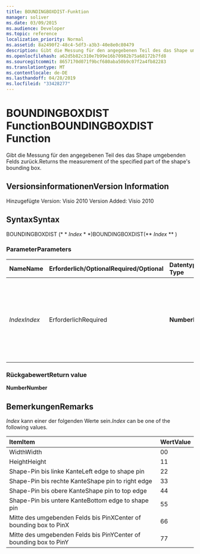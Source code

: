 ```yaml
---
title: BOUNDINGBOXDIST-Funktion
manager: soliver
ms.date: 03/09/2015
ms.audience: Developer
ms.topic: reference
localization_priority: Normal
ms.assetid: 8a2490f2-48c4-5df3-a3b3-40e8e0c80479
description: Gibt die Messung für den angegebenen Teil des das Shape umgebenden Felds zurück.
ms.openlocfilehash: a62d5b82c310e7b99e16b70982b75a68172b7fd8
ms.sourcegitcommit: 8657170d071f9bcf680aba50b9c07f2a4fb82283
ms.translationtype: MT
ms.contentlocale: de-DE
ms.lasthandoff: 04/28/2019
ms.locfileid: "33428277"
---
```

# <a name="boundingboxdist-function"></a><span data-ttu-id="ebcbd-103">BOUNDINGBOXDIST Function</span><span class="sxs-lookup"><span data-stu-id="ebcbd-103">BOUNDINGBOXDIST Function</span></span>

<span data-ttu-id="ebcbd-104">Gibt die Messung für den angegebenen Teil des das Shape umgebenden Felds zurück.</span><span class="sxs-lookup"><span data-stu-id="ebcbd-104">Returns the measurement of the specified part of the shape's bounding box.</span></span> 
  
## <a name="version-information"></a><span data-ttu-id="ebcbd-105">Versionsinformationen</span><span class="sxs-lookup"><span data-stu-id="ebcbd-105">Version Information</span></span>

<span data-ttu-id="ebcbd-106">Hinzugefügte Version: Visio 2010
</span><span class="sxs-lookup"><span data-stu-id="ebcbd-106">Version Added: Visio 2010</span></span> 
  
## <a name="syntax"></a><span data-ttu-id="ebcbd-107">Syntax</span><span class="sxs-lookup"><span data-stu-id="ebcbd-107">Syntax</span></span>

<span data-ttu-id="ebcbd-108">BOUNDINGBOXDIST (\* \* *Index* \* \*)</span><span class="sxs-lookup"><span data-stu-id="ebcbd-108">BOUNDINGBOXDIST(\*\* *Index* \*\* )</span></span> 
  
### <a name="parameters"></a><span data-ttu-id="ebcbd-109">Parameter</span><span class="sxs-lookup"><span data-stu-id="ebcbd-109">Parameters</span></span>

|<span data-ttu-id="ebcbd-110">**Name**</span><span class="sxs-lookup"><span data-stu-id="ebcbd-110">**Name**</span></span>|<span data-ttu-id="ebcbd-111">**Erforderlich/Optional**</span><span class="sxs-lookup"><span data-stu-id="ebcbd-111">**Required/Optional**</span></span>|<span data-ttu-id="ebcbd-112">**Datentyp**</span><span class="sxs-lookup"><span data-stu-id="ebcbd-112">**Data Type**</span></span>|<span data-ttu-id="ebcbd-113">**Beschreibung**</span><span class="sxs-lookup"><span data-stu-id="ebcbd-113">**Description**</span></span>|
|:-----|:-----|:-----|:-----|
| <span data-ttu-id="ebcbd-114">_Index_</span><span class="sxs-lookup"><span data-stu-id="ebcbd-114">_Index_</span></span> <br/> |<span data-ttu-id="ebcbd-115">Erforderlich</span><span class="sxs-lookup"><span data-stu-id="ebcbd-115">Required</span></span>  <br/> |<span data-ttu-id="ebcbd-116">**Number**</span><span class="sxs-lookup"><span data-stu-id="ebcbd-116">**Number**</span></span> <br/> |<span data-ttu-id="ebcbd-117">Der Teil des umgebenden Felds des Shapes, der gemessen und zurückgegeben werden soll.</span><span class="sxs-lookup"><span data-stu-id="ebcbd-117">The part of the shape's bounding box to measure and return.</span></span> <span data-ttu-id="ebcbd-118">Mögliche Werte finden Sie in den Hinweisen.</span><span class="sxs-lookup"><span data-stu-id="ebcbd-118">See Remarks for possible values.</span></span>  <br/> |
   
### <a name="return-value"></a><span data-ttu-id="ebcbd-119">Rückgabewert</span><span class="sxs-lookup"><span data-stu-id="ebcbd-119">Return value</span></span>

 <span data-ttu-id="ebcbd-120">**Number**</span><span class="sxs-lookup"><span data-stu-id="ebcbd-120">**Number**</span></span>
  
## <a name="remarks"></a><span data-ttu-id="ebcbd-121">Bemerkungen</span><span class="sxs-lookup"><span data-stu-id="ebcbd-121">Remarks</span></span>

 <span data-ttu-id="ebcbd-122">*Index* kann einer der folgenden Werte sein.</span><span class="sxs-lookup"><span data-stu-id="ebcbd-122">*Index*  can be one of the following values.</span></span> 
  
|<span data-ttu-id="ebcbd-123">**Item**</span><span class="sxs-lookup"><span data-stu-id="ebcbd-123">**Item**</span></span>|<span data-ttu-id="ebcbd-124">**Wert**</span><span class="sxs-lookup"><span data-stu-id="ebcbd-124">**Value**</span></span>|
|:-----|:-----|
|<span data-ttu-id="ebcbd-125">Width</span><span class="sxs-lookup"><span data-stu-id="ebcbd-125">Width</span></span>  <br/> |<span data-ttu-id="ebcbd-126">0</span><span class="sxs-lookup"><span data-stu-id="ebcbd-126">0</span></span>  <br/> |
|<span data-ttu-id="ebcbd-127">Height</span><span class="sxs-lookup"><span data-stu-id="ebcbd-127">Height</span></span>  <br/> |<span data-ttu-id="ebcbd-128">1</span><span class="sxs-lookup"><span data-stu-id="ebcbd-128">1</span></span>  <br/> |
|<span data-ttu-id="ebcbd-129">Shape-Pin bis linke Kante</span><span class="sxs-lookup"><span data-stu-id="ebcbd-129">Left edge to shape pin</span></span>  <br/> |<span data-ttu-id="ebcbd-130">2</span><span class="sxs-lookup"><span data-stu-id="ebcbd-130">2</span></span>  <br/> |
|<span data-ttu-id="ebcbd-131">Shape-Pin bis rechte Kante</span><span class="sxs-lookup"><span data-stu-id="ebcbd-131">Shape pin to right edge</span></span>  <br/> |<span data-ttu-id="ebcbd-132">3</span><span class="sxs-lookup"><span data-stu-id="ebcbd-132">3</span></span>  <br/> |
|<span data-ttu-id="ebcbd-133">Shape-Pin bis obere Kante</span><span class="sxs-lookup"><span data-stu-id="ebcbd-133">Shape pin to top edge</span></span>  <br/> |<span data-ttu-id="ebcbd-134">4</span><span class="sxs-lookup"><span data-stu-id="ebcbd-134">4</span></span>  <br/> |
|<span data-ttu-id="ebcbd-135">Shape-Pin bis untere Kante</span><span class="sxs-lookup"><span data-stu-id="ebcbd-135">Bottom edge to shape pin</span></span>  <br/> |<span data-ttu-id="ebcbd-136">5</span><span class="sxs-lookup"><span data-stu-id="ebcbd-136">5</span></span>  <br/> |
|<span data-ttu-id="ebcbd-137">Mitte des umgebenden Felds bis PinX</span><span class="sxs-lookup"><span data-stu-id="ebcbd-137">Center of bounding box to PinX</span></span>  <br/> |<span data-ttu-id="ebcbd-138">6</span><span class="sxs-lookup"><span data-stu-id="ebcbd-138">6</span></span>  <br/> |
|<span data-ttu-id="ebcbd-139">Mitte des umgebenden Felds bis PinY</span><span class="sxs-lookup"><span data-stu-id="ebcbd-139">Center of bounding box to PinY</span></span>  <br/> |<span data-ttu-id="ebcbd-140">7</span><span class="sxs-lookup"><span data-stu-id="ebcbd-140">7</span></span>  <br/> |
   

